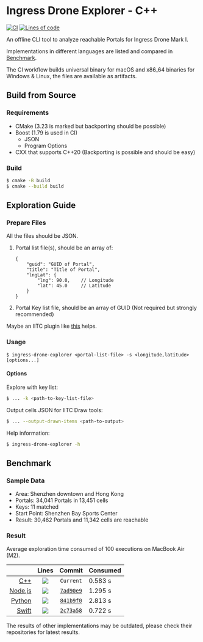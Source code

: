 # Ingress Drone Explorer - C++

[![CI](https://github.com/lucka-me/ingress-drone-explorer-cpp/actions/workflows/ci.yml/badge.svg)](https://github.com/lucka-me/ingress-drone-explorer-cpp/actions/workflows/ci.yml "CI Workflow")
[![Lines of code][cpp-loc]][cpp-repo]

An offline CLI tool to analyze reachable Portals for Ingress Drone Mark I.

Implementations in different languages are listed and compared in [Benchmark](#benchmark).

The CI workflow builds universal binary for macOS and x86_64 binaries for Windows & Linux, the files are available as artifacts.

## Build from Source

### Requirements

- CMake (3.23 is marked but backporting should be possible)
- Boost (1.79 is used in CI)
    - JSON
    - Program Options
- CXX that supports C++20 (Backporting is possible and should be easy)

### Build

```sh
$ cmake -B build
$ cmake --build build
```

## Exploration Guide

### Prepare Files

All the files should be JSON.

1. Portal list file(s), should be an array of:
    ```jsonc
    {
        "guid": "GUID of Portal",
        "title": "Title of Portal",
        "lngLat": {
            "lng": 90.0,    // Longitude
            "lat": 45.0     // Latitude
        }
    }
    ```
2. Portal Key list file, should be an array of GUID (Not required but strongly recommended)

Maybe an IITC plugin like [this](https://github.com/lucka-me/toolkit/tree/master/Ingress/Portal-List-Exporter) helps.

### Usage

```
$ ingress-drone-explorer <portal-list-file> -s <longitude,latitude> [options...]
```

#### Options

Explore with key list:
```sh
$ ... -k <path-to-key-list-file>
```

Output cells JSON for IITC Draw tools:
```sh
$ ... --output-drawn-items <path-to-output>
```

Help information:
```sh
$ ingress-drone-explorer -h
```

## Benchmark

### Sample Data

- Area: Shenzhen downtown and Hong Kong
- Portals: 34,041 Portals in 13,451 cells
- Keys: 11 matched
- Start Point: Shenzhen Bay Sports Center
- Result: 30,462 Portals and 11,342 cells are reachable

### Result

Average exploration time consumed of 100 executions on MacBook Air (M2).

|                        | Lines           |  Commit                              | Consumed
| ---------------------: | :-------------: | :----------------------------------: | :---
|        [C++][cpp-repo] | ![][cpp-loc]    | `Current`                            | 0.583 s
| [Node.js][nodejs-repo] | ![][nodejs-loc] | [`7ad90e9`][nodejs-benchmark-commit] | 1.295 s
|  [Python][python-repo] | ![][python-loc] | [`841b9f0`][python-benchmark-commit] | 2.813 s
|    [Swift][swift-repo] | ![][swift-loc]  | [`2c73a58`][swift-benchmark-commit]  | 0.722 s

The results of other implementations may be outdated, please check their repositories for latest results.

[cpp-repo]: https://github.com/lucka-me/ingress-drone-explorer-cpp
[cpp-loc]: https://img.shields.io/tokei/lines/github/lucka-me/ingress-drone-explorer-cpp

[nodejs-repo]: https://github.com/lucka-me/ingress-drone-explorer-nodejs
[nodejs-loc]: https://img.shields.io/tokei/lines/github/lucka-me/ingress-drone-explorer-nodejs
[nodejs-benchmark-commit]: https://github.com/lucka-me/ingress-drone-explorer-nodejs/commit/7ad90e9

[python-repo]: https://github.com/lucka-me/ingress-drone-explorer-python
[python-loc]: https://img.shields.io/tokei/lines/github/lucka-me/ingress-drone-explorer-python
[python-benchmark-commit]: https://github.com/lucka-me/ingress-drone-explorer-python/commit/841b9f0

[swift-repo]: https://github.com/lucka-me/ingress-drone-explorer-swift
[swift-loc]: https://img.shields.io/tokei/lines/github/lucka-me/ingress-drone-explorer-swift
[swift-benchmark-commit]: https://github.com/lucka-me/ingress-drone-explorer-swift/commit/2c73a58